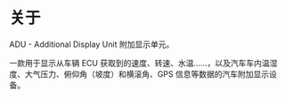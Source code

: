 # 关于

ADU - Additional Display Unit 附加显示单元。

一款用于显示从车辆 ECU 获取到的速度、转速、水温......，以及汽车车内温湿度、大气压力、俯仰角（坡度）和横滚角、GPS 信息等数据的汽车附加显示设备。
